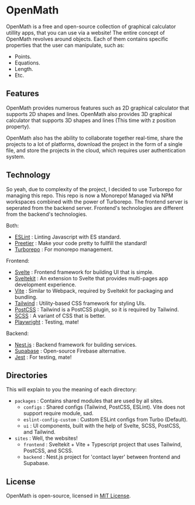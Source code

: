 # OpenMath

OpenMath is a free and open-source collection of graphical calculator utillity apps, that you can use via a website!
The entire concept of OpenMath revolves around objects. Each of them contains specific properties that the user can manipulate, such as:
- Points.
- Equations.
- Length.
- Etc.

## Features

OpenMath provides numerous features such as 2D graphical calculator that supports 2D shapes and lines. OpenMath also provides 3D graphical calculator that supports 3D shapes and lines (This time with z position property).

OpenMath also has the ability to collaborate together real-time, share the projects to a lot of platforms, download the project in the form of a single file, and store the projects in the cloud, which requires user authentication system.

## Technology

So yeah, due to complexity of the project, I decided to use Turborepo for managing this repo. This repo is now a Monorepo! Managed via NPM workspaces combined with the power of Turborepo. The frontend server is seperated from the backend server. Frontend's technologies are different from the backend's technologies.

Both:
- [ESLint](https://eslint.org/) : Linting Javascript with ES standard.
- [Preetier](https://prettier.io/) : Make your code pretty to fullfill the standard! 
- [Turborepo](https://turbo.build/repo) : For monorepo management.

Frontend:
- [Svelte](https://svelte.dev/) : Frontend framework for building UI that is simple.
- [Sveltekit](https://kit.svelte.dev/) : An extension to Svelte that provides multi-pages app development experience.
- [Vite](https://vitejs.dev/) : Similar to Webpack, required by Sveltekit for packaging and bundling.
- [Tailwind](https://tailwindcss.com/) : Utility-based CSS framework for styling UIs. 
- [PostCSS](https://postcss.org/) : Tailwind is a PostCSS plugin, so it is required by Tailwind.
- [SCSS](https://sass-lang.com/) : A variant of CSS that is better.
- [Playwright](https://playwright.dev/) : Testing, mate!

Backend:
- [Nest.js](https://docs.nestjs.com/) : Backend framework for building services.
- [Supabase](https://supabase.com/) : Open-source Firebase alternative.
- [Jest](https://jestjs.io/) : For testing, mate!

## Directories

This will explain to you the meaning of each directory:

- ```packages``` : Contains shared modules that are used by all sites.
  - ```configs``` : Shared configs (Tailwind, PostCSS, ESLint). Vite does not support require module, sad.
  - ```eslint-config-custom``` : Custom ESLint configs from Turbo (Default).
  - ```ui``` : UI components, built with the help of Svelte, SCSS, PostCSS, and Tailwind.
- ```sites``` : Well, the websites!
  - ```frontend``` : Sveltekit + Vite + Typescript project that uses Tailwind, PostCSS, and SCSS.
  - ```backend``` : Nest.js project for 'contact layer' between frontend and Supabase.

## License

OpenMath is open-source, licensed in [MIT License](./LICENSE.md).